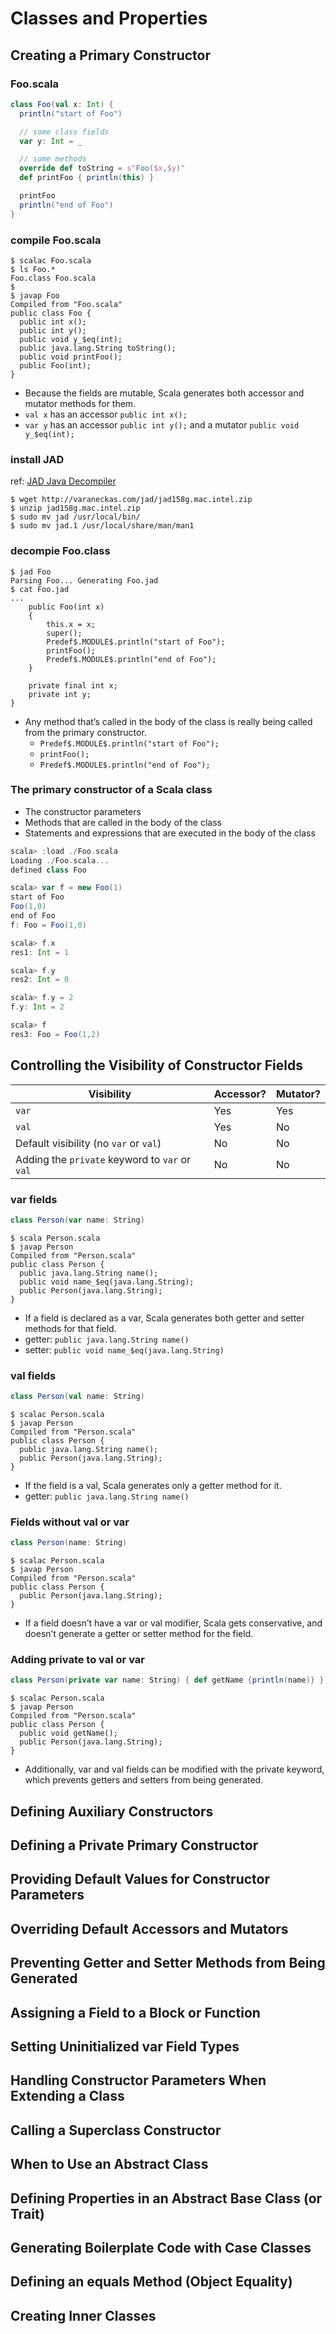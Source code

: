 # Classes and Properties

## Creating a Primary Constructor

### Foo.scala
```scala
class Foo(val x: Int) {
  println("start of Foo")

  // some class fields
  var y: Int = _

  // some methods
  override def toString = s"Foo($x,$y)"
  def printFoo { println(this) }

  printFoo
  println("end of Foo")
}
```

### compile Foo.scala
```shell
$ scalac Foo.scala
$ ls Foo.*
Foo.class Foo.scala
$
$ javap Foo
Compiled from "Foo.scala"
public class Foo {
  public int x();
  public int y();
  public void y_$eq(int);
  public java.lang.String toString();
  public void printFoo();
  public Foo(int);
}
```
- Because the fields are mutable, Scala generates both accessor and mutator methods for them.
- `val x` has an accessor `public int x();`
- `var y` has an accessor `public int y();` and a mutator `public void y_$eq(int);`

### install JAD
ref: [JAD Java Decompiler](http://varaneckas.com/jad/)

```shell
$ wget http://varaneckas.com/jad/jad158g.mac.intel.zip
$ unzip jad158g.mac.intel.zip
$ sudo mv jad /usr/local/bin/
$ sudo mv jad.1 /usr/local/share/man/man1
```

### decompie Foo.class
```shell
$ jad Foo
Parsing Foo... Generating Foo.jad
$ cat Foo.jad
...
    public Foo(int x)
    {
        this.x = x;
        super();
        Predef$.MODULE$.println("start of Foo");
        printFoo();
        Predef$.MODULE$.println("end of Foo");
    }

    private final int x;
    private int y;
}
```
- Any method that’s called in the body of the class is really being called from the primary constructor.
  - `Predef$.MODULE$.println("start of Foo");`
  - `printFoo();`
  - `Predef$.MODULE$.println("end of Foo");`

### The primary constructor of a Scala class
- The constructor parameters
- Methods that are called in the body of the class
- Statements and expressions that are executed in the body of the class

```scala
scala> :load ./Foo.scala
Loading ./Foo.scala...
defined class Foo

scala> var f = new Foo(1)
start of Foo
Foo(1,0)
end of Foo
f: Foo = Foo(1,0)

scala> f.x
res1: Int = 1

scala> f.y
res2: Int = 0

scala> f.y = 2
f.y: Int = 2

scala> f
res3: Foo = Foo(1,2)
```

## Controlling the Visibility of Constructor Fields

| Visibility | Accessor? | Mutator? |
|------------|-----------|----------|
| `var` | Yes  |Yes |
| `val` | Yes | No |
| Default visibility (no `var` or `val`) | No | No |
| Adding the `private` keyword to `var` or `val` | No | No |

### var fields
```scala
class Person(var name: String)
```
```shell
$ scala Person.scala
$ javap Person
Compiled from "Person.scala"
public class Person {
  public java.lang.String name();
  public void name_$eq(java.lang.String);
  public Person(java.lang.String);
}
```
- If a field is declared as a var, Scala generates both getter and setter methods for that field.
- getter: `public java.lang.String name()`
- setter: `public void name_$eq(java.lang.String)`

### val fields
```scala
class Person(val name: String)
```
```shell
$ scalac Person.scala
$ javap Person
Compiled from "Person.scala"
public class Person {
  public java.lang.String name();
  public Person(java.lang.String);
}
```
- If the field is a val, Scala generates only a getter method for it.
- getter: `public java.lang.String name()`

### Fields without val or var
```scala
class Person(name: String)
```
```shell
$ scalac Person.scala
$ javap Person
Compiled from "Person.scala"
public class Person {
  public Person(java.lang.String);
}
```
-  If a field doesn’t have a var or val modifier, Scala gets conservative, and doesn’t generate a getter or setter method for the field.

### Adding private to val or var
```scala
class Person(private var name: String) { def getName {println(name)} }
```
```shell
$ scalac Person.scala
$ javap Person
Compiled from "Person.scala"
public class Person {
  public void getName();
  public Person(java.lang.String);
}
```
- Additionally, var and val fields can be modified with the private keyword, which prevents getters and setters from being generated.

## Defining Auxiliary Constructors

## Defining a Private Primary Constructor

## Providing Default Values for Constructor Parameters

## Overriding Default Accessors and Mutators

## Preventing Getter and Setter Methods from Being Generated

## Assigning a Field to a Block or Function

## Setting Uninitialized var Field Types

## Handling Constructor Parameters When Extending a Class

## Calling a Superclass Constructor

## When to Use an Abstract Class

## Defining Properties in an Abstract Base Class (or Trait)

## Generating Boilerplate Code with Case Classes

## Defining an equals Method (Object Equality)

## Creating Inner Classes
